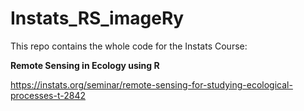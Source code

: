 # Instats_RS_imageRy

This repo contains the whole code for the Instats Course:

**Remote Sensing in Ecology using R**

https://instats.org/seminar/remote-sensing-for-studying-ecological-processes-t-2842
